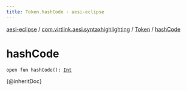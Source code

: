 ```yaml
---
title: Token.hashCode - aesi-eclipse
---
```


[aesi-eclipse](../../index.html) / [com.virtlink.aesi.syntaxhighlighting](../index.html) / [Token](index.html) / [hashCode](.)

# hashCode

`open fun hashCode(): `[`Int`](https://kotlinlang.org/api/latest/jvm/stdlib/kotlin/-int/index.html)

{@inheritDoc}

